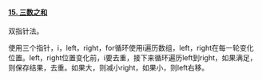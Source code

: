 #### [15. 三数之和](https://leetcode.cn/problems/3sum/)

双指针法。

使用三个指针，i，left，right，for循环使用i遍历数组，left，right在每一轮变化位置。left，right位置变化前，i要去重，接下来循环遍历left到right，如果满足，则保存结果，去重。如果大，则减小right，如果小，则left右移。
